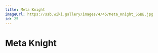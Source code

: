 ```yaml
---
title: Meta Knight
imageUrl: https://ssb.wiki.gallery/images/4/45/Meta_Knight_SSBB.jpg
id: 25
---
```


# Meta Knight
  